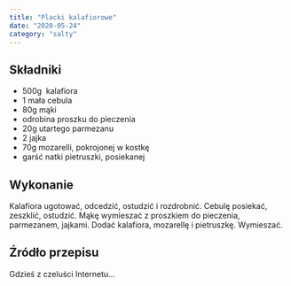 ```yaml
---
title: "Placki kalafiorowe"
date: "2020-05-24"
category: "salty"
---
```


## Składniki

- 500g  kalafiora
- 1 mała cebula
- 80g mąki
- odrobina proszku do pieczenia
- 20g utartego parmezanu
- 2 jajka
- 70g mozarelli, pokrojonej w kostkę
- garść natki pietruszki, posiekanej

## Wykonanie

Kalafiora ugotować, odcedzić, ostudzić i rozdrobnić. Cebulę posiekać, zeszklić, ostudzić. Mąkę wymieszać z proszkiem do pieczenia, parmezanem, jajkami. Dodać kalafiora, mozarellę i pietruszkę. Wymieszać.

## Źródło przepisu

Gdzieś z czeluści Internetu…
